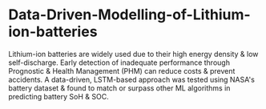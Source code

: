 # Data-Driven-Modelling-of-Lithium-ion-batteries
Lithium-ion batteries are widely used due to their high energy density & low self-discharge. Early detection of inadequate performance through Prognostic & Health Management (PHM) can reduce costs & prevent accidents. A data-driven, LSTM-based approach was tested using NASA's battery dataset & found to match or surpass other ML algorithms in predicting battery SoH & SOC.
